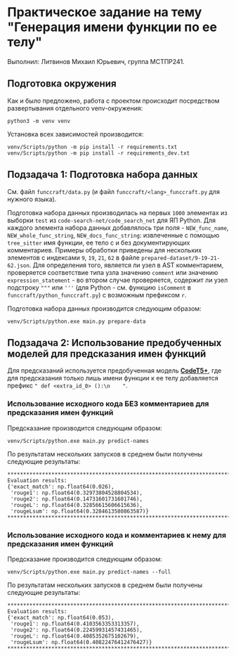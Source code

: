 # Практическое задание на тему "Генерация имени функции по ее телу"

Выполнил: Литвинов Михаил Юрьевич, группа МСТПР241.

## Подготовка окружения

Как и было предложено, работа с проектом происходит посредством развертывания отдельного venv-окружения:

```shell
python3 -m venv venv
```

Установка всех зависимостей производится:

```
venv/Scripts/python -m pip install -r requirements.txt
venv/Scripts/python -m pip install -r requirements_dev.txt
```

## Подзадача 1: Подготовка набора данных

См. файл `funccraft/data.py` (и файл `funccraft/<lang>_funccraft.py` для нужного языка).

Подготовка набора данных производилась на первых `1000` элементах из выборки `test` из `code-search-net/code_search_net` для ЯП Python.
Для каждого элемента набора данных добавлялось три поля - `NEW_func_name`, `NEW_whole_func_string`, `NEW_docs_func_string`: извлеченные с помощью `tree_sitter` имя функции, ее тело с и без документирующих комментариев. Примеры обработки приведены для нескольких элементов с индексами `9`, `19`, `21`, `62` в файле `prepared-dataset/9-19-21-62.json`. Для определения того, является ли узел в AST комментарием, проверяется соответствие типа узла значению `comment` или значению `expression_statement` - во втором случае проверяется, содержит ли узел подстроку `"""` или `'''` (для Python - см. функцию `isComment` в `funccraft/python_funccraft.py`) с возможным префиксом `r`. 

Подготовка набора данных производится следующим образом:

```
venv/Scripts/python.exe main.py prepare-data
```

## Подзадача 2: Использование предобученных моделей для предсказания имен функций

Для предсказаний используется предобученная модель [**CodeT5+**](https://huggingface.co/Salesforce/codet5p-220m), где для предсказания только лишь имени функции к ее телу добавляется префикс `" def <extra_id_0> ():\n    "`.

### Использование исходного кода БЕЗ комментариев для предсказания имен функций

Предсказание производится следующим образом:

```
venv/Scripts/python.exe main.py predict-names
```

По результатам нескольких запусков в среднем были получены следующие результаты:

```
********************************************************************************
Evaluation results:
{'exact_match': np.float64(0.026),
 'rouge1': np.float64(0.32973804528804534),
 'rouge2': np.float64(0.14731601731601746),
 'rougeL': np.float64(0.32856615606615636),
 'rougeLsum': np.float64(0.3284613580863587)}
********************************************************************************
```

### Использование исходного кода и комментариев к нему для предсказания имен функций

Предсказание производится следующим образом:

```
venv/Scripts/python.exe main.py predict-names --full
```

По результатам нескольких запусков в среднем были получены следующие результаты:

```
********************************************************************************
Evaluation results:
{'exact_match': np.float64(0.053),
 'rouge1': np.float64(0.4103563353313357),
 'rouge2': np.float64(0.22459931457431465),
 'rougeL': np.float64(0.4085352675102679),
 'rougeLsum': np.float64(0.40822476412476427)}
********************************************************************************
```
